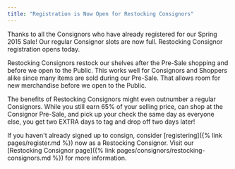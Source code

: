 ```yaml
---
title: "Registration is Now Open for Restocking Consignors"
---
```


Thanks to all the Consignors who have already registered for our Spring 2015 Sale! Our regular Consignor slots are now full. Restocking Consignor registration opens today.

Restocking Consignors restock our shelves after the Pre-Sale shopping and before we open to the Public. This works well for Consignors and Shoppers alike since many items are sold during our Pre-Sale. That allows room for new merchandise before we open to the Public.

The benefits of Restocking Consignors might even outnumber a regular Consignors. While you still earn 65% of your selling price, can shop at the Consignor Pre-Sale, and pick up your check the same day as everyone else, you get two EXTRA days to tag and drop off two days later!

If you haven't already signed up to consign, consider [registering]({% link pages/register.md %}) now as a Restocking Consignor. Visit our [Restocking Consignor page]({% link pages/consignors/restocking-consignors.md %}) for more information.

